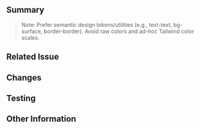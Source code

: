 ## Summary
<!-- Briefly describe the changes and the purpose of the PR. -->

> Note: Prefer semantic design tokens/utilities (e.g., text-text, bg-surface, border-border). Avoid raw colors and ad-hoc Tailwind color scales.

## Related Issue
<!-- Mention the related issue number if applicable. -->

## Changes
<!-- List the main changes made in this PR. -->

## Testing
<!-- Briefly describe the testing steps or results. -->

## Other Information
<!-- Add any other relevant information for the reviewer. -->